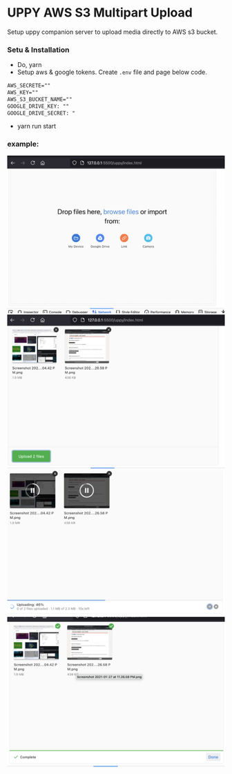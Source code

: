 # UPPY AWS S3 Multipart Upload
Setup uppy companion server to upload media directly to AWS s3 bucket.

### Setu & Installation
- Do, yarn 
- Setup aws & google tokens. Create `.env`  file and page below code.
  
```
AWS_SECRETE=""
AWS_KEY=""
AWS_S3_BUCKET_NAME=""
GOOGLE_DRIVE_KEY: ""
GOOGLE_DRIVE_SECRET: "
```
- yarn run start


### example:
![Alt text](./images/1.png "Dashboard")
![Alt text](./images/2.png "File select")
![Alt text](./images/3.png "Upload ")
![Alt text](./images/4.png "COmplete")
